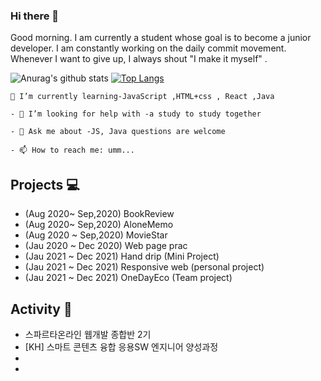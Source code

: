 ### Hi there 👋
Good morning. I am currently a student whose goal is to become a junior developer.
I am constantly working on the daily commit movement. 
Whenever I want to give up, I always shout "I make it myself" .

![Anurag's github stats](https://github-readme-stats.vercel.app/api?username=rlwi440&show_icons=true&theme=tokyonight)
[![Top Langs](https://github-readme-stats.vercel.app/api/top-langs/?username=rlwi440&layout=compact)](https://github.com/anuraghazra/github-readme-stats)

```
🌱 I’m currently learning-JavaScript ,HTML+css , React ,Java
`````
````
- 🤔 I’m looking for help with -a study to study together
````
```
- 💬 Ask me about -JS, Java questions are welcome
```
````
- 📫 How to reach me: umm...
``````

Projects 💻
----------------------------
* (Aug 2020~ Sep,2020) BookReview 
* (Aug 2020~ Sep,2020) AloneMemo
* (Aug 2020 ~ Sep,2020) MovieStar
* (Jau 2020 ~ Dec 2020) Web page prac 
* (Jau 2021 ~ Dec 2021) Hand drip (Mini Project)
* (Jau 2021 ~ Dec 2021) Responsive web (personal project)
* (Jau 2021 ~ Dec 2021) OneDayEco (Team project)

Activity 💪
-----------------------------
* 스파르타온라인 웹개발 종합반 2기  
* [KH] 스마트 콘텐츠 융합 응용SW 엔지니어 양성과정 
* 
* 
